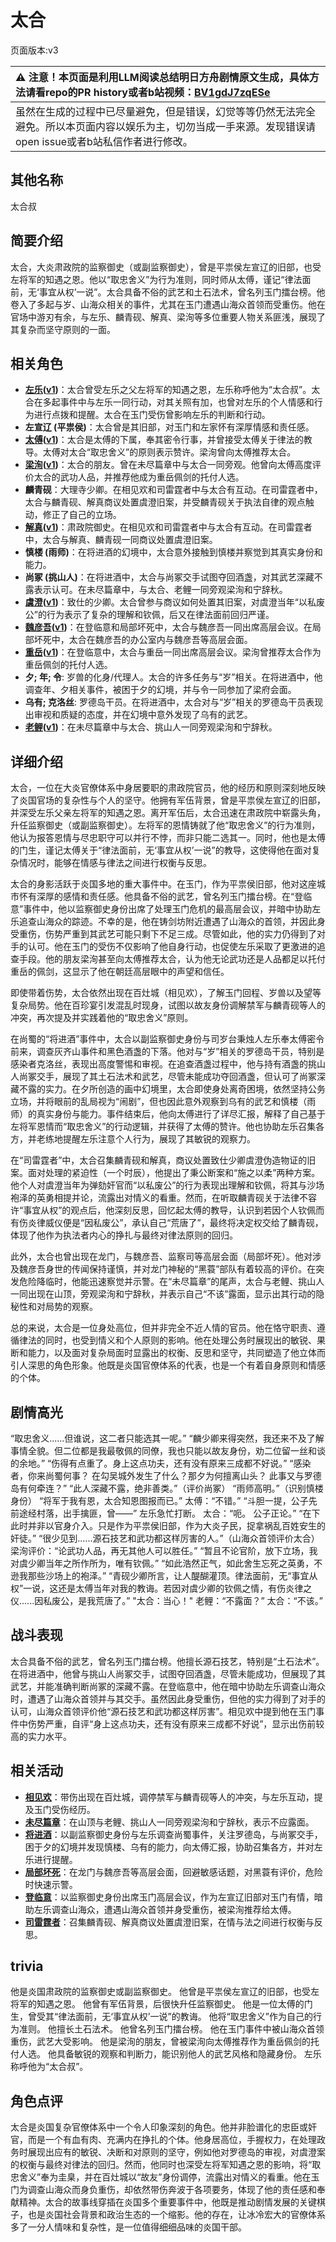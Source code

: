 # 太合
页面版本:v3
 

| :warning: 注意！本页面是利用LLM阅读总结明日方舟剧情原文生成，具体方法请看repo的PR history或者b站视频：[BV1gdJ7zqESe](https://www.bilibili.com/video/BV1gdJ7zqESe/)         |
|:----------------------------|
| 虽然在生成的过程中已尽量避免，但是错误，幻觉等等仍然无法完全避免。所以本页面内容以娱乐为主，切勿当成一手来源。发现错误请open issue或者b站私信作者进行修改。|



## 其他名称
太合叔
## 简要介绍
太合，大炎肃政院的监察御史（或副监察御史），曾是平祟侯左宣辽的旧部，也受左将军的知遇之恩。他以“取忠舍义”为行为准则，同时师从太傅，谨记“律法面前，无‘事宜从权’一说”。太合具备不俗的武艺和土石法术，曾名列玉门擂台榜。他卷入了多起与岁、山海众相关的事件，尤其在玉门遭遇山海众首领而受重伤。他在官场中游刃有余，与左乐、麟青砚、解真、梁洵等多位重要人物关系匪浅，展现了其复杂而坚守原则的一面。
## 相关角色
-   **[左乐](char_4121_zuole.md)([v1](../chars/char_4121_zuole.md))**：太合曾受左乐之父左将军的知遇之恩，左乐称呼他为“太合叔”。太合在多起事件中与左乐一同行动，对其关照有加，也曾对左乐的个人情感和行为进行点拨和提醒。太合在玉门受伤曾影响左乐的判断和行动。
-   **左宣辽 (平祟侯)**：太合曾是其旧部，对玉门和左家怀有深厚情感和责任感。
-   **[太傅](extended_char_tai_fu.md)([v1](../chars/extended_char_tai_fu.md))**：太合是太傅的下属，奉其密令行事，并曾接受太傅关于律法的教导。太傅对太合“取忠舍义”的原则表示赞许。梁洵曾向太傅推荐太合。
-   **[梁洵](extended_char_liang_xun.md)([v1](../chars/extended_char_liang_xun.md))**：太合的朋友。曾在未尽篇章中与太合一同旁观。他曾向太傅高度评价太合的武功人品，并推荐他成为重岳佩剑的托付人选。
-   **麟青砚**：大理寺少卿。在相见欢和司雷霆者中与太合有互动。在司雷霆者中，太合与麟青砚、解真商议处置虞澄旧案，并受麟青砚关于执法自律的观点触动，修正了自己的立场。
-   **[解真](extended_char_jie_zhen.md)([v1](../chars/extended_char_jie_zhen.md))**：肃政院御史。在相见欢和司雷霆者中与太合有互动。在司雷霆者中，太合与解真、麟青砚一同商议处置虞澄旧案。
-   **慎楼 (雨师)**：在将进酒的幻境中，太合意外接触到慎楼并察觉到其真实身份和能力。
-   **尚冢 (挑山人)**：在将进酒中，太合与尚冢交手试图夺回酒盏，对其武艺深藏不露表示认可。在未尽篇章中，与太合、老鲤一同旁观梁洵和宁辞秋。
-   **[虞澄](extended_char_yu_cheng.md)([v1](../chars/extended_char_yu_cheng.md))**：致仕的少卿。太合曾参与商议如何处置其旧案，对虞澄当年“以私废公”的行为表示了复杂的理解和钦佩，后又在律法面前回归严谨。
-   **[魏彦吾](extended_char_wei_yan_wu.md)([v1](../chars/extended_char_wei_yan_wu.md))**：在登临意和局部坏死中，太合与魏彦吾一同出席高层会议。在局部坏死中，太合在魏彦吾的办公室内与魏彦吾等高层会面。
-   **[重岳](char_2024_chyue.md)([v1](../chars/char_2024_chyue.md))**：在登临意中，太合与重岳一同出席高层会议。梁洵曾推荐太合作为重岳佩剑的托付人选。
-   **夕; 年; 令**: 岁兽的化身/代理人。太合的许多任务与“岁”相关。在将进酒中，他调查年、夕相关事件，被困于夕的幻境，并与令一同参加了梁府会面。
-   **乌有; 克洛丝**: 罗德岛干员。在将进酒中，太合对与“岁”相关的罗德岛干员表现出审视和质疑的态度，并在幻境中意外发现了乌有的武艺。
-   **[老鲤](char_322_lmlee.md)([v1](../chars/char_322_lmlee.md))**：在未尽篇章中与太合、挑山人一同旁观梁洵和宁辞秋。
## 详细介绍
太合，一位在大炎官僚体系中身居要职的肃政院官员，他的经历和原则深刻地反映了炎国官场的复杂性与个人的坚守。他拥有军伍背景，曾是平祟侯左宣辽的旧部，并深受左乐父亲左将军的知遇之恩。离开军伍后，太合迅速在肃政院中崭露头角，升任监察御史（或副监察御史）。左将军的恩情铸就了他“取忠舍义”的行为准则，他认为报答恩情与尽忠职守可以并行不悖，而非只能二选其一。同时，他也是太傅的门生，谨记太傅关于“律法面前，无‘事宜从权’一说”的教导，这使得他在面对复杂情况时，能够在情感与律法之间进行权衡与反思。

太合的身影活跃于炎国多地的重大事件中。在玉门，作为平祟侯旧部，他对这座城市怀有深厚的感情和责任感。他具备不俗的武艺，曾名列玉门擂台榜。在“登临意”事件中，他以监察御史身份出席了处理玉门危机的最高层会议，并暗中协助左乐追查山海众的踪迹。不幸的是，他在铸剑坊附近遭遇了山海众的首领，并因此身受重伤，伤势严重到其武艺可能只剩下不足三成。尽管如此，他的实力仍得到了对手的认可。他在玉门的受伤不仅影响了他自身行动，也促使左乐采取了更激进的追查手段。他的朋友梁洵甚至向太傅推荐太合，认为他无论武功还是人品都足以托付重岳的佩剑，这显示了他在朝廷高层眼中的声望和信任。

即使带着伤势，太合依然出现在百灶城（相见欢），了解玉门回程、岁兽以及望等复杂局势。他在百珍宴引发混乱时现身，试图以故友身份调解禁军与麟青砚等人的冲突，再次提及并实践着他的“取忠舍义”原则。

在尚蜀的“将进酒”事件中，太合以副监察御史身份与司岁台秉烛人左乐奉太傅密令前来，调查灰齐山事件和黑色酒盏的下落。他对与“岁”相关的罗德岛干员，特别是感染者克洛丝，表现出高度警惕和审视。在追查酒盏过程中，他与持有酒盏的挑山人尚冢交手，展现了其土石法术和武艺，尽管未能成功夺回酒盏，但认可了尚冢深藏不露的实力。在夕所创造的画中幻境里，太合即使身处离奇困境，依然坚持公务立场，并将眼前的乱局视为“闹剧”，但也因此意外观察到乌有的武艺和慎楼（雨师）的真实身份与能力。事件结束后，他向太傅进行了详尽汇报，解释了自己基于左将军恩情而“取忠舍义”的行动逻辑，并获得了太傅的赞许。他也协助左乐召集各方，并老练地提醒左乐注意个人行为，展现了其敏锐的观察力。

在“司雷霆者”中，太合召集麟青砚和解真，商议处置致仕少卿虞澄伪造物证的旧案。面对处理的紧迫性（一个时辰），他提出了秉公断案和“施之以柔”两种方案。他个人对虞澄当年为弹劾奸官而“以私废公”的行为表现出理解和钦佩，将其与沙场袍泽的英勇相提并论，流露出对情义的看重。然而，在听取麟青砚关于法律不容许“事宜从权”的观点后，他深刻反思，回忆起太傅的教导，认识到若因个人钦佩而有伤炎律威仪便是“因私废公”，承认自己“荒唐了”，最终将决定权交给了麟青砚，体现了他作为执法者内心的挣扎与最终对律法原则的回归。

此外，太合也曾出现在龙门，与魏彦吾、监察司等高层会面（局部坏死）。他对涉及魏彦吾身世的传闻保持谨慎，并对龙门神秘的“黑蓑”部队有着较高的评价。在突发危险降临时，他能迅速察觉并示警。在“未尽篇章”的尾声，太合与老鲤、挑山人一同出现在山顶，旁观梁洵和宁辞秋，并表示自己“不该”露面，显示出其行动的隐秘性和对局势的观察。

总的来说，太合是一位身处高位，但并非完全不近人情的官员。他在恪守职责、遵循律法的同时，也受到情义和个人原则的影响。他在处理公务时展现出的敏锐、果断和能力，以及面对复杂局面时显露出的权衡、反思和坚守，共同塑造了他立体而引人深思的角色形象。他既是炎国官僚体系的代表，也是一个有着自身原则和情感的个体。
## 剧情高光
“取忠舍义......但谁说，这二者只能选其一呢。”
“麟少卿来得突然，我还来不及了解事情全貌。但二位都是我最敬佩的同僚，我也只能以故友身份，劝二位留一丝和谈的余地。”
“伤得有点重了。身上这点功夫，还有没有原来三成都不好说。”
“感染者，你来尚蜀何事？ 在勾吴城外发生了什么？那夕为何擅离山头？ 此事又与罗德岛有何牵连？”
“此人深藏不露，绝非善类。”（评价尚冢）
“雨师高明。”（识别慎楼身份）
“将军于我有恩，太合知恩图报而已。” 太傅：“不错。”
“斗胆一提，公子先前途经村落，出手擒匪，曾——” 左乐急忙打断。 太合：“呃。 公子正论。”
“在下此时并非以官身介入。只是作为平祟侯旧部，作为大炎子民，捉拿祸乱百姓安生的奸徒。”
“很少见到......源石技艺和武功都这样厉害的人。”（山海众首领评价太合）
梁洵评价：“论武功人品，再无其他人可以胜任。”
“暂且不论官阶，放下立场，我对虞少卿当年之所作所为，唯有钦佩。”
“如此浩然正气，如此舍生忘死之英勇，不逊我那些沙场上的袍泽。”
“青砚少卿所言，让人醍醐灌顶。律法面前，无“事宜从权”一说，这还是太傅当年对我的教诲。若因对虞少卿的钦佩之情，有伤炎律之仪......因私废公，是我荒唐了。”
"太合：当心！"
老鲤：“不露面？” 太合：“不该。”
## 战斗表现
太合具备不俗的武艺，曾名列玉门擂台榜。他擅长源石技艺，特别是“土石法术”。在将进酒中，他曾与挑山人尚冢交手，试图夺回酒盏，尽管未能成功，但展现了其武艺，并能准确判断尚冢的深藏不露。在登临意中，他在暗中协助左乐调查山海众时，遭遇了山海众首领并与其交手。虽然因此身受重伤，但他的实力得到了对手的认可，山海众首领评价他“源石技艺和武功都这样厉害”。相见欢中提到他在玉门事件中伤势严重，自评“身上这点功夫，还有没有原来三成都不好说”，显示出伤前较高的实力水平。
## 相关活动
-   **[相见欢](../stories/act40side.md)**：带伤出现在百灶城，调停禁军与麟青砚等人的冲突，与左乐互动，提及玉门受伤经历。
-   **[未尽篇章](../stories/act11mini.md)**：在山顶与老鲤、挑山人一同旁观梁洵和宁辞秋，表示不应露面。
-   **[将进酒](../stories/act15side.md)**：以副监察御史身份与左乐调查尚蜀事件，关注罗德岛，与尚冢交手，困于夕的幻境并发现慎楼、乌有的能力，向太傅汇报，协助召集各方，并对左乐进行提醒。
-   **[局部坏死](../stories/main_6.md)**：在龙门与魏彦吾等高层会面，回避敏感话题，对黑蓑有评价，危险时快速示警。
-   **[登临意](../stories/act23side.md)**：以监察御史身份出席玉门高层会议，作为左宣辽旧部对玉门有情，暗助左乐调查山海众，遭遇山海众首领并身受重伤，被梁洵推荐给太傅。
-   **[司雷霆者](../stories/story_leizi_set_1.md)**：召集麟青砚、解真商议处置虞澄旧案，在情与法之间进行权衡与反思。
## trivia
他是炎国肃政院的监察御史或副监察御史。
他曾是平祟侯左宣辽的旧部，也受左将军的知遇之恩。
他曾有军伍背景，后很快升任监察御史。
他是一位太傅的门生，曾受其“律法面前，无‘事宜从权’一说”的教诲。
他将“取忠舍义”作为自己的行为准则。
他擅长土石法术。
他曾名列玉门擂台榜。
他在玉门事件中被山海众首领重伤，武艺大受影响。
他是梁洵的朋友，曾被梁洵向太傅推荐作为重岳佩剑的托付人选。
他具备敏锐的观察和判断力，能识别他人的武艺风格和隐藏身份。
左乐称呼他为“太合叔”。
## 角色点评
太合是炎国复杂官僚体系中一个令人印象深刻的角色。他并非脸谱化的忠臣或奸官，而是一个有血有肉、充满内在挣扎的个体。他身居高位，手握权力，在处理政务时展现出应有的敏锐、决断和对原则的坚守，例如他对罗德岛的审视，对虞澄案的权衡与最终对律法的回归。然而，他同时也深受左将军知遇之恩的影响，将“取忠舍义”奉为圭臬，并在百灶城以“故友”身份调停，流露出对情义的看重。他在玉门为调查山海众而身负重伤，却依然带伤奔波于各项要务，体现了他的责任感和奉献精神。太合的故事线穿插在炎国多个重要事件中，他既是推动剧情发展的关键棋子，也是炎国社会背景和政治生态的一个缩影。他的存在，让冰冷宏大的官僚体系多了一分人情味和复杂性，是一位值得细细品味的炎国干部。